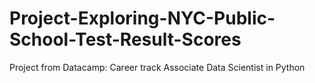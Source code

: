 # Project-Exploring-NYC-Public-School-Test-Result-Scores
Project from Datacamp: Career track Associate Data Scientist in Python
